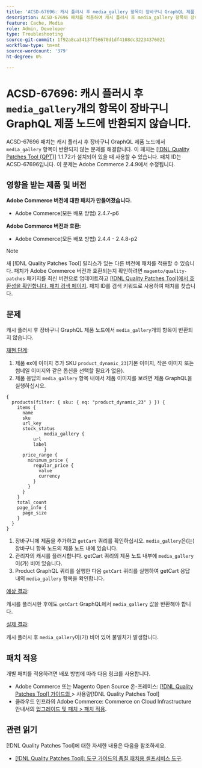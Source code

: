 ```yaml
---
title: 'ACSD-67696: 캐시 플러시 후 media_gallery 항목이 장바구니 GraphQL 제품 노드에 반환되지 않음'
description: ACSD-67696 패치를 적용하여 캐시 플러시 후 media_gallery 항목이 장바구니 GraphQL 제품 노드에서 반환되지 않는 Adobe Commerce 문제를 해결합니다.
feature: Cache, Media
role: Admin, Developer
type: Troubleshooting
source-git-commit: 1f92a8ca3413ff56670d1df4108dc32234376021
workflow-type: tm+mt
source-wordcount: '379'
ht-degree: 0%

---
```



# ACSD-67696: 캐시 플러시 후 `media_gallery`개의 항목이 장바구니 GraphQL 제품 노드에 반환되지 않습니다.

ACSD-67696 패치는 캐시 플러시 후 장바구니 GraphQL 제품 노드에서 `media_gallery` 항목이 반환되지 않는 문제를 해결합니다. 이 패치는 [[!DNL Quality Patches Tool (QPT)]](/help/tools/quality-patches-tool/quality-patches-tool-to-self-serve-quality-patches.md) 1.1.72가 설치되어 있을 때 사용할 수 있습니다. 패치 ID는 ACSD-67696입니다. 이 문제는 Adobe Commerce 2.4.9에서 수정됩니다.

## 영향을 받는 제품 및 버전

**Adobe Commerce 버전에 대한 패치가 만들어졌습니다.**

* Adobe Commerce(모든 배포 방법) 2.4.7-p6

**Adobe Commerce 버전과 호환:**

* Adobe Commerce(모든 배포 방법) 2.4.4 - 2.4.8-p2

>[!NOTE]
>
>새 [!DNL Quality Patches Tool] 릴리스가 있는 다른 버전에 패치를 적용할 수 있습니다. 패치가 Adobe Commerce 버전과 호환되는지 확인하려면 `magento/quality-patches` 패키지를 최신 버전으로 업데이트하고 [[!DNL Quality Patches Tool]에서 호환성을 확인합니다. 패치 검색 페이지](https://experienceleague.adobe.com/tools/commerce-quality-patches/index.html?lang=ko). 패치 ID를 검색 키워드로 사용하여 패치를 찾습니다.

## 문제

캐시 플러시 후 장바구니 GraphQL 제품 노드에서 `media_gallery`개의 항목이 반환되지 않습니다.

<u>재현 단계</u>:

1. 제품 ex에 이미지 추가 SKU `product_dynamic_23`(기본 이미지, 작은 이미지 또는 썸네일 이미지와 같은 옵션을 선택할 필요가 없음).
1. 제품 응답의 `media_gallery` 항목 내에서 제품 이미지를 보려면 제품 GraphQL을 실행하십시오.

```
{
  products(filter: { sku: { eq: "product_dynamic_23" } }) {
    items {
      name
      sku
      url_key
      stock_status
			  media_gallery {
          url
          label
			  }
      price_range {
        minimum_price {
          regular_price {
            value
            currency
          }
        }
      }
    }
    total_count
    page_info {
      page_size
    }
  }
}
```

1. 장바구니에 제품을 추가하고 `getCart` 쿼리를 확인하십시오. `media_gallery`은(는) 장바구니 항목 노드의 제품 노드 내에 있습니다.
1. 관리자의 캐시를 플러시합니다. getCart 쿼리의 제품 노드 내부에 `media_gallery`이(가) 비어 있습니다.
1. Product GraphQL 쿼리를 실행한 다음 `getCart` 쿼리를 실행하여 getCart 응답 내의 `media_gallery` 항목을 확인합니다.

<u>예상 결과</u>:

캐시를 플러시한 후에도 `getCart` GraphQL에서 `media_gallery` 값을 반환해야 합니다.

<u>실제 결과</u>:

캐시 플러시 후 `media_gallery`이(가) 비어 있어 불일치가 발생합니다.

## 패치 적용

개별 패치를 적용하려면 배포 방법에 따라 다음 링크를 사용합니다.

* Adobe Commerce 또는 Magento Open Source 온-프레미스: [[!DNL Quality Patches Tool]  가이드의 &#x200B;](/help/tools/quality-patches-tool/usage.md)> 사용량[!DNL Quality Patches Tool]
* 클라우드 인프라의 Adobe Commerce: Commerce on Cloud Infrastructure 안내서의 [업그레이드 및 패치 > 패치 적용](https://experienceleague.adobe.com/docs/commerce-cloud-service/user-guide/develop/upgrade/apply-patches.html?lang=ko).

## 관련 읽기

[!DNL Quality Patches Tool]에 대한 자세한 내용은 다음을 참조하세요.

* [[!DNL Quality Patches Tool]: 도구 가이드의 품질 패치용 셀프서비스 도구](/help/tools/quality-patches-tool/quality-patches-tool-to-self-serve-quality-patches.md).
